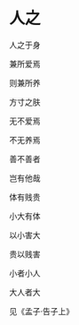    

# 人之

人之于身

兼所爱焉

则兼所养

方寸之肤

无不爱焉

不无养焉

善不善者

岂有他哉

体有贱贵

小大有体

以小害大

贵以贱害

小者小人

大人者大

见《孟子·告子上》